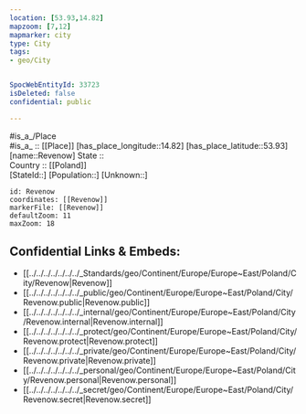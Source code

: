 ```yaml
---
location: [53.93,14.82] 
mapzoom: [7,12] 
mapmarker: city 
type: City
tags:
- geo/City


SpocWebEntityId: 33723
isDeleted: false
confidential: public

---
```

#is_a_/Place  
#is_a_ :: [[Place]] 
[has_place_longitude::14.82] 
[has_place_latitude::53.93] 
[name::Revenow] 
State ::  
Country :: [[Poland]]  
[StateId::] 
[Population::] 
[Unknown::] 


```leaflet
id: Revenow
coordinates: [[Revenow]] 
markerFile: [[Revenow]] 
defaultZoom: 11 
maxZoom: 18
```


## Confidential Links & Embeds: 
- [[../../../../../../../_Standards/geo/Continent/Europe/Europe~East/Poland/City/Revenow|Revenow]] 
- [[../../../../../../../_public/geo/Continent/Europe/Europe~East/Poland/City/Revenow.public|Revenow.public]] 
- [[../../../../../../../_internal/geo/Continent/Europe/Europe~East/Poland/City/Revenow.internal|Revenow.internal]] 
- [[../../../../../../../_protect/geo/Continent/Europe/Europe~East/Poland/City/Revenow.protect|Revenow.protect]] 
- [[../../../../../../../_private/geo/Continent/Europe/Europe~East/Poland/City/Revenow.private|Revenow.private]] 
- [[../../../../../../../_personal/geo/Continent/Europe/Europe~East/Poland/City/Revenow.personal|Revenow.personal]] 
- [[../../../../../../../_secret/geo/Continent/Europe/Europe~East/Poland/City/Revenow.secret|Revenow.secret]] 
